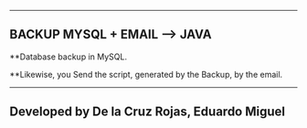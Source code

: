 ---------------------------------
BACKUP MYSQL + EMAIL  --> JAVA
---------------------------------

**Database backup  in MySQL.

**Likewise, you Send the script, generated by the Backup, by the email.


---------------------------------
Developed by De la Cruz Rojas, Eduardo Miguel
---------------------------------
